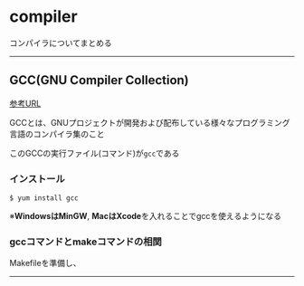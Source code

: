 # compiler

コンパイラについてまとめる

---

## GCC(GNU Compiler Collection)

[参考URL](https://qiita.com/chihiro/items/1725f9dbb51942534641)

GCCとは、GNUプロジェクトが開発および配布している様々なプログラミング言語のコンパイラ集のこと

このGCCの実行ファイル(コマンド)が`gcc`である

### インストール

`$ yum install gcc`

※**WindowsはMinGW**, **MacはXcode**を入れることでgccを使えるようになる

### gccコマンドとmakeコマンドの相関

Makefileを準備し、


---